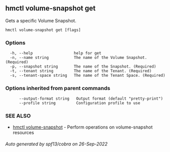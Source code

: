 ## hmctl volume-snapshot get

Gets a specific Volume Snapshot.

```
hmctl volume-snapshot get [flags]
```

### Options

```
  -h, --help                  help for get
  -n, --name string           The name of the Volume Snapshot. (Required)
  -p, --snapshot string       The name of the Snapshot. (Required)
  -t, --tenant string         The name of the Tenant. (Required)
  -s, --tenant-space string   The name of the Tenant Space. (Required)
```

### Options inherited from parent commands

```
      --output-format string   Output format (default "pretty-print")
      --profile string         Configuration profile to use
```

### SEE ALSO

* [hmctl volume-snapshot](hmctl_volume-snapshot.md)	 - Perform operations on volume-snapshot resources

###### Auto generated by spf13/cobra on 26-Sep-2022

